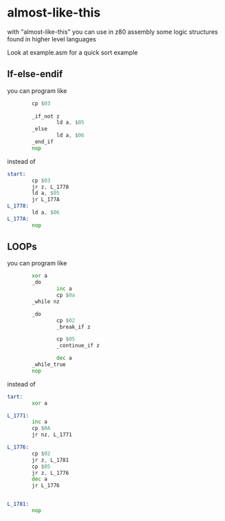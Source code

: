 # almost-like-this

with "almost-like-this" you can use in z80 assembly some logic structures found in higher level languages

Look at example.asm for a quick sort example 

## If-else-endif 

you can program like

```asm
        cp $03
        
        _if_not z
                ld a, $05
        _else
                ld a, $06
        _end_if
        nop
```

instead of

```asm
start:
        cp $03
        jr z, L_1778
        ld a, $05
        jr L_177A
L_1778:
        ld a, $06
L_177A:
        nop
```


## LOOPs 

you can program like

```asm
        xor a 
        _do
                inc a
                cp $0a
        _while nz

        _do 
                cp $02
                _break_if z

                cp $05
                _continue_if z

                dec a   
        _while_true
        nop


```

instead of

```asm
tart:
        xor a

L_1771:
        inc a
        cp $0A
        jr nz, L_1771

L_1776:
        cp $02
        jr z, L_1781
        cp $05
        jr z, L_1776
        dec a
        jr L_1776


L_1781:
        nop
```
